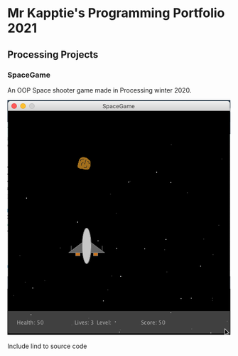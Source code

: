 # Mr Kapptie's Programming Portfolio 2021 

## Processing Projects

### SpaceGame

An OOP Space shooter game made in Processing winter 2020. 

![SpaceGame](https://github.com/kappter/ProgrammingPortfolioB4/blob/gh-pages/images/SpaceGame.png?raw=true)

Include lind to source code
